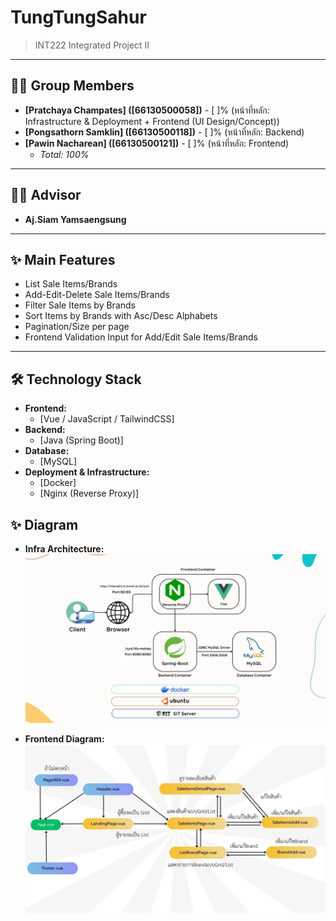 # TungTungSahur

> INT222 Integrated Project II

---

## 👩‍💻 Group Members

* **[Pratchaya Champates] ([66130500058])** - [ ]% (หน้าที่หลัก: Infrastructure & Deployment + Frontend (UI Design/Concept))
* **[Pongsathorn Samklin] ([66130500118])** - [ ]% (หน้าที่หลัก: Backend)
* **[Pawin Nacharean] ([66130500121])** - [ ]% (หน้าที่หลัก: Frontend)
    * *Total: 100%*

---

## 👨‍🏫 Advisor

* **Aj.Siam Yamsaengsung**

---

## ✨ Main Features

* List Sale Items/Brands
* Add-Edit-Delete Sale Items/Brands
* Filter Sale Items by Brands
* Sort Items by Brands with Asc/Desc Alphabets
* Pagination/Size per page
* Frontend Validation Input for Add/Edit Sale Items/Brands

---

## 🛠️ Technology Stack

* **Frontend:**
    * [Vue / JavaScript / TailwindCSS]
* **Backend:**
    * [Java (Spring Boot)]
* **Database:**
    * [MySQL]
* **Deployment & Infrastructure:**
    * [Docker]
    * [Nginx (Reverse Proxy)]

## ✨ Diagram

* **Infra Architecture:**
![Architecture](Architecture.jpg)

* **Frontend Diagram:**
![FE_Diagram](FE_Diagram.jpg)
